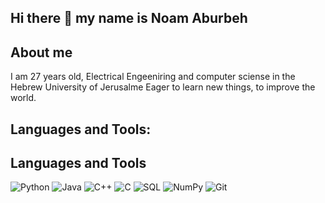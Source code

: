 ## Hi there 👋 my name is Noam Aburbeh ##

## About me ##

I am 27 years old, Electrical Engeeniring and computer sciense in the Hebrew University of Jerusalme
Eager to learn new things, to improve the world.

## Languages and Tools:
## Languages and Tools
![Python]("https://cdn.jsdelivr.net/gh/devicons/devicon@latest/icons/python/python-original.svg")
![Java]("https://cdn.jsdelivr.net/gh/devicons/devicon@latest/icons/java/java-original-wordmark.svg")
![C++]("https://cdn.jsdelivr.net/gh/devicons/devicon@latest/icons/cplusplus/cplusplus-original.svg")
![C]("https://cdn.jsdelivr.net/gh/devicons/devicon@latest/icons/c/c-original.svg")
![SQL](
            <img src="https://cdn.jsdelivr.net/gh/devicons/devicon@latest/icons/azuresqldatabase/azuresqldatabase-original.svg" />
          )
![NumPy](https://img.shields.io/badge/NumPy-013243?style=for-the-badge&logo=numpy&logoColor=white)
![Git](https://img.shields.io/badge/Git-F05032?style=for-the-badge&logo=git&logoColor=white)


